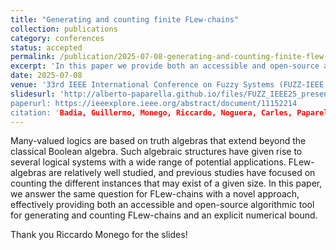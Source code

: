 ```yaml
---
title: "Generating and counting finite FLew-chains"
collection: publications
category: conferences
status: accepted
permalink: /publication/2025-07-08-generating-and-counting-finite-flew-chains
excerpt: 'In this paper we provide both an accessible and open-source algorithmic tool for generating and counting FLew-chains and an explicit numerical bound.'
date: 2025-07-08
venue: '33rd IEEE International Conference on Fuzzy Systems (FUZZ-IEEE 2025), Montpellier, France, 06-09 July 2025'
slidesurl: 'http://alberto-paparella.github.io/files/FUZZ_IEEE25_presentation.pdf
paperurl: https://ieeexplore.ieee.org/abstract/document/11152214
citation: 'Badia, Guillermo, Monego, Riccardo, Noguera, Carles, Paparella, Alberto, and Sciavicco, Guido. (2025). &quot;Generating and counting finite FLew-chains.&quot; <i>33rd IEEE International Conference on Fuzzy Systems (FUZZ-IEEE 2025), Montpellier, France, 06-09 July 2025</i>. 1(1).'
---
```


Many-valued logics are based on truth algebras that extend beyond the classical Boolean algebra. Such algebraic structures have given rise to several logical systems with a wide range of potential applications. FLew-algebras are relatively well studied, and previous studies have focused on counting the different instances that may exist of a given size. In this paper, we answer the same question for FLew-chains with a novel approach, effectively providing both an accessible and open-source algorithmic tool for generating and counting FLew-chains and an explicit numerical bound.

Thank you Riccardo Monego for the slides!
